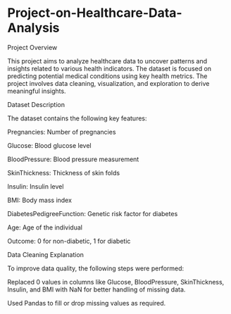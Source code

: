 # Project-on-Healthcare-Data-Analysis

Project Overview

This project aims to analyze healthcare data to uncover patterns and insights related to various health indicators. The dataset is focused on predicting potential medical conditions using key health metrics. The project involves data cleaning, visualization, and exploration to derive meaningful insights.

Dataset Description

The dataset contains the following key features:

Pregnancies: Number of pregnancies

Glucose: Blood glucose level

BloodPressure: Blood pressure measurement

SkinThickness: Thickness of skin folds

Insulin: Insulin level

BMI: Body mass index

DiabetesPedigreeFunction: Genetic risk factor for diabetes

Age: Age of the individual

Outcome: 0 for non-diabetic, 1 for diabetic

Data Cleaning Explanation

To improve data quality, the following steps were performed:

Replaced 0 values in columns like Glucose, BloodPressure, SkinThickness, Insulin, and BMI with NaN for better handling of missing data.

Used Pandas to fill or drop missing values as required.

